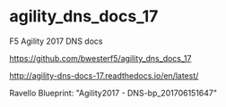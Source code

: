 # agility_dns_docs_17
F5 Agility 2017 DNS docs

https://github.com/bwesterf5/agility_dns_docs_17

http://agility-dns-docs-17.readthedocs.io/en/latest/

Ravello Blueprint: "Agility2017 - DNS-bp_201706151647"

